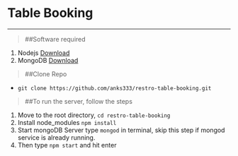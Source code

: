 # Table Booking
----------
> ##Software required
1. Nodejs [Download](https://nodejs.org/en/download/)
2. MongoDB [Download](https://www.mongodb.com/download-center?jmp=nav#atlas)

> ##Clone Repo
- `git clone https://github.com/anks333/restro-table-booking.git`


> ##To run the server, follow the steps
1. Move to the root directory, `cd restro-table-booking`
2. Install node_modules `npm install`
3. Start mongoDB Server type `mongod` in terminal, skip this step if mongod service is already running. 
4. Then type `npm start` and hit enter 
